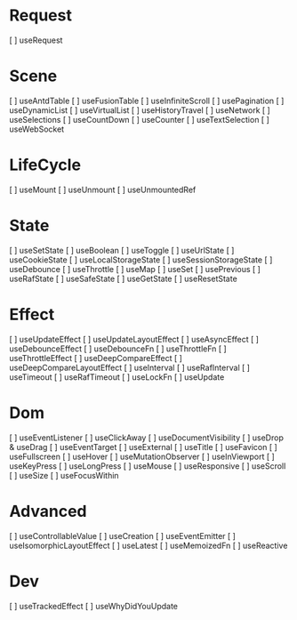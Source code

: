 # Request

[ ] useRequest

# Scene

[ ] useAntdTable
[ ] useFusionTable
[ ] useInfiniteScroll
[ ] usePagination
[ ] useDynamicList
[ ] useVirtualList
[ ] useHistoryTravel
[ ] useNetwork
[ ] useSelections
[ ] useCountDown
[ ] useCounter
[ ] useTextSelection
[ ] useWebSocket

# LifeCycle

[ ] useMount
[ ] useUnmount
[ ] useUnmountedRef

# State

[ ] useSetState
[ ] useBoolean
[ ] useToggle
[ ] useUrlState
[ ] useCookieState
[ ] useLocalStorageState
[ ] useSessionStorageState
[ ] useDebounce
[ ] useThrottle
[ ] useMap
[ ] useSet
[ ] usePrevious
[ ] useRafState
[ ] useSafeState
[ ] useGetState
[ ] useResetState

# Effect

[ ] useUpdateEffect
[ ] useUpdateLayoutEffect
[ ] useAsyncEffect
[ ] useDebounceEffect
[ ] useDebounceFn
[ ] useThrottleFn
[ ] useThrottleEffect
[ ] useDeepCompareEffect
[ ] useDeepCompareLayoutEffect
[ ] useInterval
[ ] useRafInterval
[ ] useTimeout
[ ] useRafTimeout
[ ] useLockFn
[ ] useUpdate

# Dom

[ ] useEventListener
[ ] useClickAway
[ ] useDocumentVisibility
[ ] useDrop & useDrag
[ ] useEventTarget
[ ] useExternal
[ ] useTitle
[ ] useFavicon
[ ] useFullscreen
[ ] useHover
[ ] useMutationObserver
[ ] useInViewport
[ ] useKeyPress
[ ] useLongPress
[ ] useMouse
[ ] useResponsive
[ ] useScroll
[ ] useSize
[ ] useFocusWithin

# Advanced

[ ] useControllableValue
[ ] useCreation
[ ] useEventEmitter
[ ] useIsomorphicLayoutEffect
[ ] useLatest
[ ] useMemoizedFn
[ ] useReactive

# Dev

[ ] useTrackedEffect
[ ] useWhyDidYouUpdate
